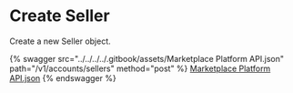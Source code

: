 # Create Seller

Create a new Seller object.

{% swagger src="../../../../.gitbook/assets/Marketplace Platform API.json" path="/v1/accounts/sellers" method="post" %}
[Marketplace Platform API.json](<../../../../.gitbook/assets/Marketplace Platform API.json>)
{% endswagger %}
